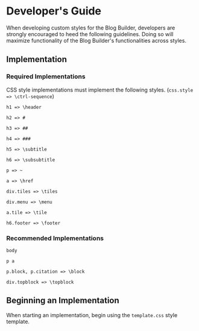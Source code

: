 # Developer's Guide

When developing custom styles for the Blog Builder, developers are strongly encouraged to heed the following guidelines.  Doing so will maximize functionality of the Blog Builder's functionalities across styles.

## Implementation

### Required Implementations

CSS style implementations must implement the following styles. (`css.style => \ctrl-sequence`)

```
h1 => \header

h2 => #

h3 => ##

h4 => ###

h5 => \subtitle

h6 => \subsubtitle

p => ~

a => \href

div.tiles => \tiles

div.menu => \menu

a.tile => \tile

h6.footer => \footer
```

### Recommended Implementations

```
body

p a

p.block, p.citation => \block

div.topblock => \topblock
```

## Beginning an Implementation

When starting an implementation, begin using the `template.css` style template.